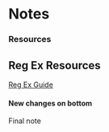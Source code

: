 # Notes

### Resources

## Reg Ex Resources

[Reg Ex Guide](https://regexr.com/)

#### New changes on bottom

Final note
